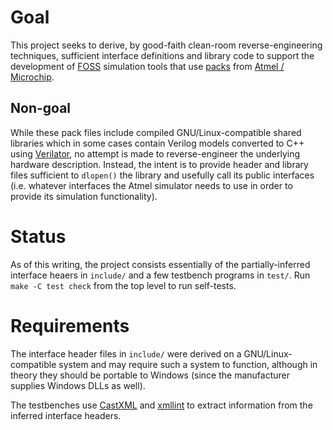 # Goal
This project seeks to derive, by good-faith clean-room reverse-engineering
techniques, sufficient interface definitions and library code to support the
development of [FOSS](http://freeopensourcesoftware.org) simulation tools that
use [packs](https://www.keil.com/pack/doc/CMSIS/Pack/html/packFormat.html) from
[Atmel / Microchip](http://packs.download.atmel.com).

## Non-goal
While these pack files include compiled GNU/Linux-compatible shared libraries
which in some cases contain Verilog models converted to C++ using
[Verilator](https://www.veripool.org/wiki/verilator), no attempt is made to
reverse-engineer the underlying hardware description. Instead, the intent is
to provide header and library files sufficient to `dlopen()` the library and
usefully call its public interfaces (i.e. whatever interfaces the Atmel
simulator needs to use in order to provide its simulation functionality).

# Status
As of this writing, the project consists essentially of the partially-inferred
interface heaers in `include/` and a few testbench programs in `test/`. Run
`make -C test check` from the top level to run self-tests.

# Requirements
The interface header files in `include/` were derived on a GNU/Linux-compatible
system and may require such a system to function, although in theory they
should be portable to Windows (since the manufacturer supplies Windows DLLs as
well).

The testbenches use [CastXML](https://github.com/CastXML/CastXML) and
[xmllint](http://xmlsoft.org/xmllint.html) to extract information from the
inferred interface headers.
